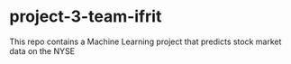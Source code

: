 # project-3-team-ifrit
This repo contains a Machine Learning project that predicts stock market data on the NYSE
